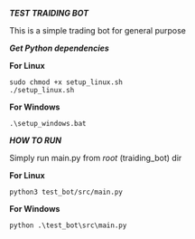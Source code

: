 ***TEST TRAIDING BOT***

This is a simple trading bot for general purpose

***Get Python dependencies***

**For Linux**

    sudo chmod +x setup_linux.sh
    ./setup_linux.sh

**For Windows**

    .\setup_windows.bat

***HOW TO RUN***

Simply run main.py from *root* (traiding_bot) dir

**For Linux**

    python3 test_bot/src/main.py

**For Windows**

    python .\test_bot\src\main.py